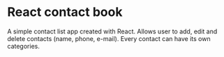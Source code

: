 # React contact book
A simple contact list app created with React. Allows user to add, edit and delete contacts (name, phone, e-mail). Every contact can have its own categories.
